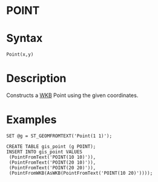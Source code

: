 # POINT

#

# Syntax

```
Point(x,y)
```

#

# Description

Constructs a [WKB](../wkb/wkb-polyfromwkb.md) Point using the given coordinates.

#

# Examples

```
SET @g = ST_GEOMFROMTEXT('Point(1 1)');

CREATE TABLE gis_point (g POINT);
INSERT INTO gis_point VALUES
 (PointFromText('POINT(10 10)')),
 (PointFromText('POINT(20 10)')),
 (PointFromText('POINT(20 20)')),
 (PointFromWKB(AsWKB(PointFromText('POINT(10 20)'))));
```